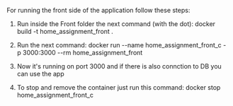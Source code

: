 For running the front side of the application follow these steps:

1. Run inside the Front folder the next command (with the dot):
docker build -t home_assignment_front . 

2. Run the next command:
docker run --name home_assignment_front_c -p 3000:3000 --rm home_assignment_front

3. Now it's running on port 3000 and if there is also connction to DB you can use the app 

4. To stop and remove the container just run this command:
docker stop home_assignment_front_c
